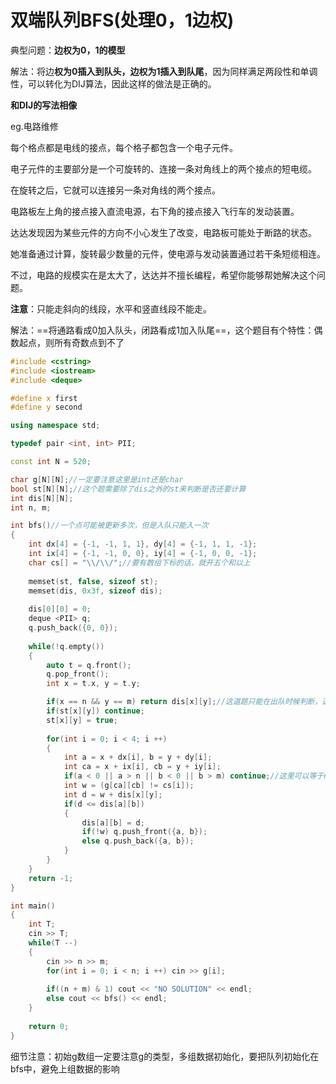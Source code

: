 # **双端队列BFS**(处理0，1边权)

典型问题：**边权为0，1的模型**

解法：将边**权为0插入到队头，边权为1插入到队尾**，因为同样满足两段性和单调性，可以转化为DIJ算法，因此这样的做法是正确的。

**和DIJ的写法相像**

eg.电路维修

每个格点都是电线的接点，每个格子都包含一个电子元件。

电子元件的主要部分是一个可旋转的、连接一条对角线上的两个接点的短电缆。

在旋转之后，它就可以连接另一条对角线的两个接点。

电路板左上角的接点接入直流电源，右下角的接点接入飞行车的发动装置。

达达发现因为某些元件的方向不小心发生了改变，电路板可能处于断路的状态。

她准备通过计算，旋转最少数量的元件，使电源与发动装置通过若干条短缆相连。

不过，电路的规模实在是太大了，达达并不擅长编程，希望你能够帮她解决这个问题。

**注意**：只能走斜向的线段，水平和竖直线段不能走。

解法：==将通路看成0加入队头，闭路看成1加入队尾==，这个题目有个特性：偶数起点，则所有奇数点到不了

```cpp
#include <cstring>
#include <iostream>
#include <deque>

#define x first
#define y second

using namespace std;

typedef pair <int, int> PII;

const int N = 520;

char g[N][N];//一定要注意这里是int还是char
bool st[N][N];//这个题需要除了dis之外的st来判断是否还要计算
int dis[N][N];
int n, m;

int bfs()//一个点可能被更新多次，但是入队只能入一次
{
    int dx[4] = {-1, -1, 1, 1}, dy[4] = {-1, 1, 1, -1};
    int ix[4] = {-1, -1, 0, 0}, iy[4] = {-1, 0, 0, -1};
    char cs[] = "\\/\\/";//要有数组下标的话，就开五个和以上
    
    memset(st, false, sizeof st);
    memset(dis, 0x3f, sizeof dis);
    
    dis[0][0] = 0;
    deque <PII> q;
    q.push_back({0, 0});
    
    while(!q.empty())
    {
        auto t = q.front();
        q.pop_front();
        int x = t.x, y = t.y;

        if(x == n && y == m) return dis[x][y];//这道题只能在出队时候判断，这个时候完全更新了最小值
        if(st[x][y]) continue;
        st[x][y] = true;
        
        for(int i = 0; i < 4; i ++)
        {
            int a = x + dx[i], b = y + dy[i];
            int ca = x + ix[i], cb = y + iy[i];
            if(a < 0 || a > n || b < 0 || b > m) continue;//这里可以等于n是因为点相对于格多一个
            int w = (g[ca][cb] != cs[i]);
            int d = w + dis[x][y];
            if(d <= dis[a][b])
            {
                dis[a][b] = d;
                if(!w) q.push_front({a, b});
                else q.push_back({a, b});
            }
        }
    }
    return -1;    
}

int main()
{
    int T;
    cin >> T;
    while(T --)
    {
        cin >> n >> m;
        for(int i = 0; i < n; i ++) cin >> g[i];
        
        if((n + m) & 1) cout << "NO SOLUTION" << endl;
        else cout << bfs() << endl;
    }
    
    return 0;
}
```

细节注意：初始g数组一定要注意g的类型，多组数据初始化，要把队列初始化在bfs中，避免上组数据的影响

